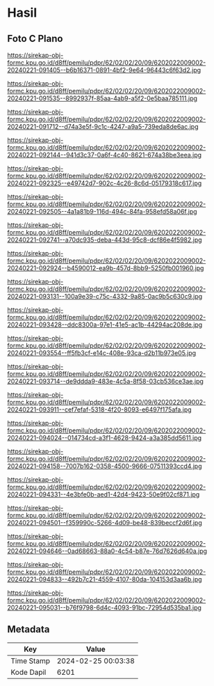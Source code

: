 # Hasil

## Foto C Plano

https://sirekap-obj-formc.kpu.go.id/d8ff/pemilu/pdpr/62/02/02/20/09/6202022009002-20240221-091405--b6b16371-0891-4bf2-9e64-96443c6f63d2.jpg

https://sirekap-obj-formc.kpu.go.id/d8ff/pemilu/pdpr/62/02/02/20/09/6202022009002-20240221-091535--8992937f-85aa-4ab9-a5f2-0e5baa785111.jpg

https://sirekap-obj-formc.kpu.go.id/d8ff/pemilu/pdpr/62/02/02/20/09/6202022009002-20240221-091712--d74a3e5f-9c1c-4247-a9a5-739eda8de6ac.jpg

https://sirekap-obj-formc.kpu.go.id/d8ff/pemilu/pdpr/62/02/02/20/09/6202022009002-20240221-092144--941d3c37-0a6f-4c40-8621-674a38be3eea.jpg

https://sirekap-obj-formc.kpu.go.id/d8ff/pemilu/pdpr/62/02/02/20/09/6202022009002-20240221-092325--e49742d7-902c-4c26-8c6d-05179318c617.jpg

https://sirekap-obj-formc.kpu.go.id/d8ff/pemilu/pdpr/62/02/02/20/09/6202022009002-20240221-092505--4a1a81b9-116d-494c-84fa-958efd58a06f.jpg

https://sirekap-obj-formc.kpu.go.id/d8ff/pemilu/pdpr/62/02/02/20/09/6202022009002-20240221-092741--a70dc935-deba-443d-95c8-dcf86e4f5982.jpg

https://sirekap-obj-formc.kpu.go.id/d8ff/pemilu/pdpr/62/02/02/20/09/6202022009002-20240221-092924--b4590012-ea9b-457d-8bb9-5250fb001960.jpg

https://sirekap-obj-formc.kpu.go.id/d8ff/pemilu/pdpr/62/02/02/20/09/6202022009002-20240221-093131--100a9e39-c75c-4332-9a85-0ac9b5c630c9.jpg

https://sirekap-obj-formc.kpu.go.id/d8ff/pemilu/pdpr/62/02/02/20/09/6202022009002-20240221-093428--ddc8300a-97e1-41e5-ac1b-44294ac208de.jpg

https://sirekap-obj-formc.kpu.go.id/d8ff/pemilu/pdpr/62/02/02/20/09/6202022009002-20240221-093554--ff5fb3cf-e14c-408e-93ca-d2b11b973e05.jpg

https://sirekap-obj-formc.kpu.go.id/d8ff/pemilu/pdpr/62/02/02/20/09/6202022009002-20240221-093714--de9ddda9-483e-4c5a-8f58-03cb536ce3ae.jpg

https://sirekap-obj-formc.kpu.go.id/d8ff/pemilu/pdpr/62/02/02/20/09/6202022009002-20240221-093911--cef7efaf-5318-4f20-8093-e6497f175afa.jpg

https://sirekap-obj-formc.kpu.go.id/d8ff/pemilu/pdpr/62/02/02/20/09/6202022009002-20240221-094024--014734cd-a3f1-4628-9424-a3a385dd5611.jpg

https://sirekap-obj-formc.kpu.go.id/d8ff/pemilu/pdpr/62/02/02/20/09/6202022009002-20240221-094158--7007b162-0358-4500-9666-07511393ccd4.jpg

https://sirekap-obj-formc.kpu.go.id/d8ff/pemilu/pdpr/62/02/02/20/09/6202022009002-20240221-094331--4e3bfe0b-aed1-42d4-9423-50e9f02cf871.jpg

https://sirekap-obj-formc.kpu.go.id/d8ff/pemilu/pdpr/62/02/02/20/09/6202022009002-20240221-094501--f359990c-5266-4d09-be48-839beccf2d6f.jpg

https://sirekap-obj-formc.kpu.go.id/d8ff/pemilu/pdpr/62/02/02/20/09/6202022009002-20240221-094646--0ad68663-88a0-4c54-b87e-76d7626d640a.jpg

https://sirekap-obj-formc.kpu.go.id/d8ff/pemilu/pdpr/62/02/02/20/09/6202022009002-20240221-094833--492b7c21-4559-4107-80da-104153d3aa6b.jpg

https://sirekap-obj-formc.kpu.go.id/d8ff/pemilu/pdpr/62/02/02/20/09/6202022009002-20240221-095031--b76f9798-6d4c-4093-91bc-72954d535ba1.jpg


## Metadata

| Key        | Value               |
| ---------- | ------------------- |
| Time Stamp | 2024-02-25 00:03:38 |
| Kode Dapil | 6201                |




